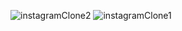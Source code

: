 ![instagramClone2](https://user-images.githubusercontent.com/60977455/159938062-7d03a9ef-cdbc-4e6a-bba9-f5beb0d9d692.png)
![instagramClone1](https://user-images.githubusercontent.com/60977455/159938069-a1c078a6-8ee9-40b8-9a07-d2848f7355f9.png)
